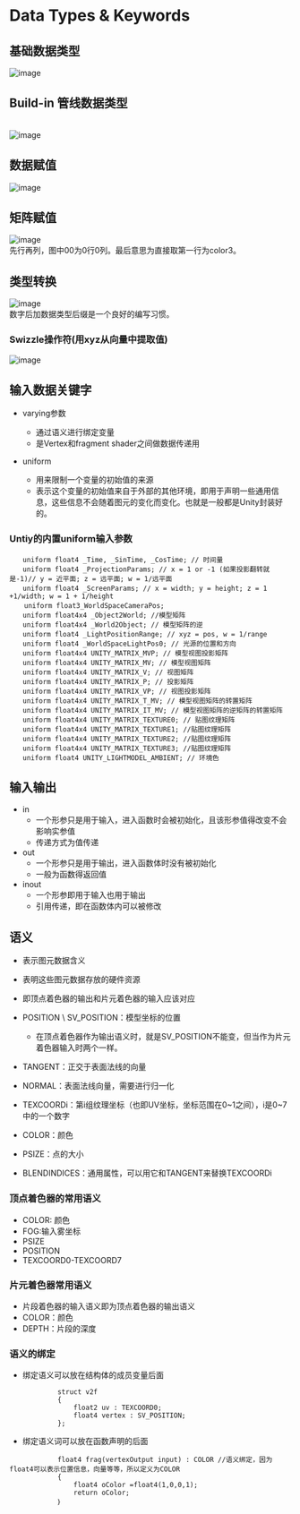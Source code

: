 # Data Types & Keywords
## 基础数据类型
![image](https://user-images.githubusercontent.com/74708198/222763687-bb1a3df0-27a5-4db2-bfd5-6875d05d6b63.png)
## Build-in 管线数据类型
<br>![image](https://user-images.githubusercontent.com/74708198/222763877-362b06b8-9dfc-4693-ae50-f7c60f5f6c01.png)
## 数据赋值
![image](https://user-images.githubusercontent.com/74708198/222764615-0ce0fce7-642b-4f69-a693-fb9774824ea3.png)
## 矩阵赋值
![image](https://user-images.githubusercontent.com/74708198/222765070-020b3448-9768-4a32-b132-b718d9a288d4.png)
<br>先行再列，图中00为0行0列。最后意思为直接取第一行为color3。
## 类型转换
![image](https://user-images.githubusercontent.com/74708198/222766742-c56f9a45-3e2d-48fa-a01a-b9bccfc5c2df.png)
<br> 数字后加数据类型后缀是一个良好的编写习惯。
### Swizzle操作符(用xyz从向量中提取值)
![image](https://user-images.githubusercontent.com/74708198/222767931-1d45f900-f52a-4e41-92e4-05ece02aa28f.png)

## 输入数据关键字
* varying参数
  * 通过语义进行绑定变量
  * 是Vertex和fragment shader之间做数据传递用

* uniform
  * 用来限制一个变量的初始值的来源
  * 表示这个变量的初始值来自于外部的其他环境，即用于声明一些通用信息，这些信息不会随着图元的变化而变化。也就是一般都是Unity封装好的。

### Untiy的内置uniform输入参数
```HLSL
　　uniform float4 _Time, _SinTime, _CosTime; // 时间量
　　uniform float4 _ProjectionParams; // x = 1 or -1 (如果投影翻转就是-1)// y = 近平面; z = 远平面; w = 1/远平面
　　uniform float4 _ScreenParams; // x = width; y = height; z = 1 +1/width; w = 1 + 1/height
 　 uniform float3_WorldSpaceCameraPos;
　　uniform float4x4 _Object2World; //模型矩阵
　　uniform float4x4 _World2Object; // 模型矩阵的逆
　　uniform float4 _LightPositionRange; // xyz = pos, w = 1/range
　　uniform float4 _WorldSpaceLightPos0; // 光源的位置和方向
　　uniform float4x4 UNITY_MATRIX_MVP; // 模型视图投影矩阵
　　uniform float4x4 UNITY_MATRIX_MV; // 模型视图矩阵
　　uniform float4x4 UNITY_MATRIX_V; // 视图矩阵
　　uniform float4x4 UNITY_MATRIX_P; // 投影矩阵
　　uniform float4x4 UNITY_MATRIX_VP; // 视图投影矩阵
　　uniform float4x4 UNITY_MATRIX_T_MV; // 模型视图矩阵的转置矩阵
　　uniform float4x4 UNITY_MATRIX_IT_MV; // 模型视图矩阵的逆矩阵的转置矩阵
　　uniform float4x4 UNITY_MATRIX_TEXTURE0; // 贴图纹理矩阵
　　uniform float4x4 UNITY_MATRIX_TEXTURE1; //贴图纹理矩阵
　　uniform float4x4 UNITY_MATRIX_TEXTURE2; //贴图纹理矩阵
　　uniform float4x4 UNITY_MATRIX_TEXTURE3; //贴图纹理矩阵
　　uniform float4 UNITY_LIGHTMODEL_AMBIENT; // 环境色
```

## 输入输出
* in
  * 一个形参只是用于输入，进入函数时会被初始化，且该形参值得改变不会影响实参值
  * 传递方式为值传递
* out
  * 一个形参只是用于输出，进入函数体时没有被初始化
  * 一般为函数得返回值
* inout
  * 一个形参即用于输入也用于输出
  * 引用传递，即在函数体内可以被修改

## 语义
* 表示图元数据含义
* 表明这些图元数据存放的硬件资源
* 即顶点着色器的输出和片元着色器的输入应该对应

* POSITION \ SV_POSITION：模型坐标的位置
  * 在顶点着色器作为输出语义时，就是SV_POSITION不能变，但当作为片元着色器输入时两个一样。
* TANGENT：正交于表面法线的向量
* NORMAL：表面法线向量，需要进行归一化
* TEXCOORDi：第i组纹理坐标（也即UV坐标，坐标范围在0~1之间），i是0~7中的一个数字
* COLOR：颜色
* PSIZE：点的大小
* BLENDINDICES：通用属性，可以用它和TANGENT来替换TEXCOORDi

### 顶点着色器的常用语义
* COLOR: 颜色
* FOG:输入雾坐标
* PSIZE
* POSITION
* TEXCOORD0-TEXCOORD7

### 片元着色器常用语义
* 片段着色器的输入语义即为顶点着色器的输出语义
* COLOR：颜色
* DEPTH：片段的深度

### 语义的绑定
* 绑定语义可以放在结构体的成员变量后面
```HLSL
            struct v2f
            {
                float2 uv : TEXCOORD0;
                float4 vertex : SV_POSITION;
            };
```
* 绑定语义词可以放在函数声明的后面
```HLSL
            float4 frag(vertexOutput input) : COLOR //语义绑定，因为float4可以表示位置信息，向量等等，所以定义为COLOR
            {
                float4 oColor =float4(1,0,0,1);
                return oColor;
            ｝
```
